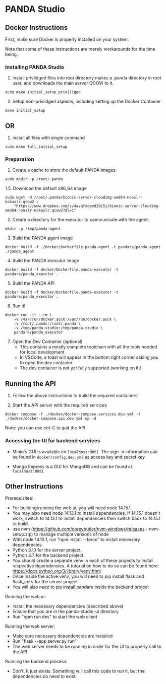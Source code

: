 # PANDA Studio

## Docker Instructions

First, make sure Docker is properly installed on your system.

Note that some of these instructions are merely workarounds for the time being.

### Installing PANDA Studio 
1. Install privlidged files into root directory
	makes a .panda directory in root user, and downloads the main server QCOW to it.
```
sudo make initial_setup_priviliged
```

2. Setup non-privlidged aspects, including setting up the Docker Container
```
make initial_setup
```

## OR

1. Install all files with single command 
```
sudo make full_initial_setup
```

### Preparation
1. Create a cache to store the default PANDA images:
```
sudo mkdir -p /root/.panda
```
1.5. Download the default x86_64 image
```
sudo wget -O /root/.panda/bionic-server-cloudimg-amd64-noaslr-nokaslr.qcow2 \
    "https://www.dropbox.com/s/4avqfxqemd29i5j/bionic-server-cloudimg-amd64-noaslr-nokaslr.qcow2?dl=1"
```

2. Create a directory for the executor to communicate with the agent:
```
mkdir -p /tmp/panda-agent
```

3. Build the PANDA agent image
```
docker build -f ./docker/Dockerfile.panda-agent -t pandare/panda_agent ./panda_agent
```

4. Build the PANDA executor image
```
docker build -f docker/Dockerfile.panda-executor -t pandare/panda_executor .
```

5. Build the PANDA API
```
docker build -f docker/Dockerfile.panda-executor -t pandare/panda_executor .
```

6. Run it!
```
docker run -it --rm \
    -v /var/run/docker.sock:/var/run/docker.sock \
    -v /root/.panda:/root/.panda \
    -v /tmp/panda-studio:/tmp/panda-studio \
    pandare/panda_executor
```

7. Open the Dev Container (optional)
    - This contains a mostly complete toolchain with all the tools needed for local development
    - In VSCode, a toast will appear in the bottom right corner asking you to open the dev container
    - The dev container is not yet fully supported (working on it!)

## Running the API

1. Follow the above instructions to build the required containers

2. Start the API server with the required services
```
docker compose -f ./docker/docker-compose.services.dev.yml -f ./docker/docker-compose.api.dev.yml up -d
```

Note: you can use ctrl-C to quit the API

### Accessing the UI for backend services

- Minio's GUI is available on `localhost:9001`. The sign-in information can be found in `docker/config.dev.yml` as access key and secret key

- Mongo Express is a GUI for MongoDB and can be found at `localhost:8081`

## Other Instructions
Prerequisites:
- For building/running the web ui, you will need node 14.15.1.
- You may also need node 14.13.1 to install dependencies. If 14.15.1 doesn't work, switch to 14.13.1 to install dependencies then
switch back to 14.15.1 to build.
- use nvm (https://github.com/coreybutler/nvm-windows/releases - nvm-setup.zip) to manage multiple versions of node
- With node 14.13.1, run "npm install --force" to install necessary dependencies
- Python 3.10 for the server project.
- Python 3.7 for the backend project.
- You should create a separate venv in each of these projects to install respective dependencies. A tutorial on how to do
so can be found here: https://docs.python.org/3/library/venv.html
- Once inside the active venv, you will need to pip install flask and flask_cors for the server project
- You will also need to pip install pandare inside the backend project

Running the web ui:
- Install the necessary dependencies (described above)
- Ensure that you are in the panda-studio-ui directory
- Run "npm run dev" to start the web client

Running the web server:
- Make sure necessary dependencies are installed
- Run "flask --app server.py run"
- The web server needs to be running in order for the UI to properly call to the API

Running the backend process:
- Don't. It just exists. Something will call this code to run it, but the dependencies do need to exist.



